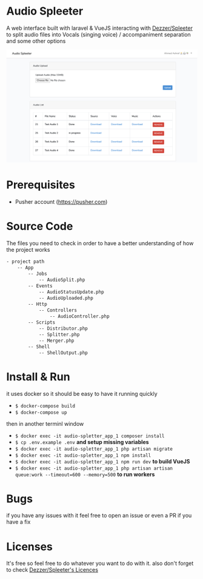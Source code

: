 # Audio Spleeter
A web interface built with laravel & VueJS interacting with [Dezzer/Spleeter](https://github.com/deezer/spleeter) to split audio files into Vocals (singing voice) / accompaniment separation and some other options

<img src="screenshot.png" alt="screenshot">

# Prerequisites
- Pusher account (https://pusher.com)

# Source Code
The files you need to check in order to have a better understanding of how the project works
```
- project path
	-- App
		-- Jobs
			-- AudioSplit.php
		-- Events
			-- AudioStatusUpdate.php
			-- AudioUploaded.php
		-- Http
			-- Controllers
				-- AudioController.php
		-- Scripts
			-- Distributor.php
			-- Splitter.php
			-- Merger.php
		-- Shell
			-- ShellOutput.php
```
# Install & Run
it uses docker so it should be easy to have it running quickly

- `$ docker-compose build`
- `$ docker-compose up`

then in another terminl window

- `$ docker exec -it audio-spletter_app_1 composer install`
- `$ cp .env.example .env` **and setup missing variables**
- `$ docker exec -it audio-spletter_app_1 php artisan migrate`
- `$ docker exec -it audio-spletter_app_1 npm install`
- `$ docker exec -it audio-spletter_app_1 npm run dev` **to build VueJS**
- `$ docker exec -it audio-spletter_app_1 php artisan artisan queue:work --timeout=600 --memory=500` **to run workers**

# Bugs
if you have any issues with it feel free to open an issue or even a PR if you have a fix

# Licenses
It's free so feel free to do whatever you want to do with it. also don't forget to check [Dezzer/Spleeter's Licences](https://github.com/deezer/spleeter/blob/master/LICENSE)
